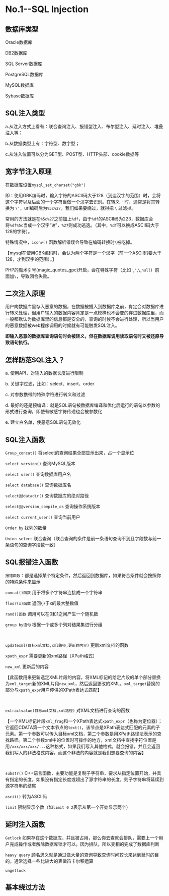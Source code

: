# No.1--SQL Injection


## 数据库类型

Oracle数据库

DB2数据库

SQL Server数据库

PostgreSQL数据库

MySQL数据库

Sybase数据库


## SQL注入类型

a.从注入方式上看有：联合查询注入、报错型注入、布尔型注入、延时注入、堆叠注入等；

b.从数据类型上有：字符型、数字型；

c.从注入位置可以分为GET型、POST型、HTTP头部、cookie数据等


## 宽字节注入原理

在数据库设置`mysql_set_charset("gbk")`

即：使用GBK编码时，输入字符的ASCII码大于128（到达汉字的范围）时，会将这个字符以及后面的一个字符当做一个汉字去识别。在转义 `'` 时，通常是将其转换为 `\'`，url编码后为`%5c%27`，我们如果要绕过，就得把 `\` 过滤掉。

常用的方法就是在`%5c%27`之前加上`%df`，由于`%df`的ASCII码为223，数据库会将`%df%5c`当成一个汉字“`連`”，`%27`则成功逃逸。（其中，`%df`可以换成ASCII码大于128的字符）。

特殊情况中，`iconv()` 函数解析错误会导致在编码转换时`\`被吃掉。

【mysql在使用GBK编码时，会认为两个字符是一个汉字（前一个ASCII码要大于128，才到汉字的范围）。】

PHP的魔术引号(magic_quotes_gpc)开启，会在特殊字符（比如`'`,`"`,`\`,`null`）前面加`\`，导致闭合失败。


## 二次注入原理

用户向数据库里存入恶意的数据，在数据被插入到数据库之前，肯定会对数据库进行转义处理，但用户输入的数据内容肯定是一点模样也不会变的存进数据库里，而一般都默认为数据库里的信息都是安全的，查询的时候不会进行处理，所以当用户的恶意数据被web程序调用的时候就有可能触发SQL注入。

**即输入恶意的数据库查询语句时会被转义，但在数据库调用读取语句时又被还原导致语句执行。**


## 怎样防范SQL注入？

a. 使用API，对输入的数据长度进行限制

b. 关键字过滤，比如：select、insert、order

c. 对参数携带的特殊字符进行转义和过滤

d. 最好的还是预编译：就是SQL语句被数据库编译和优化后运行的语句以参数的形式进行查询，即使有敏感字符传递也会被参数化

e. 建立白名单，使恶意SQL语句无效化


## SQL注入函数

`Group_concat()` 将select的查询结果全部显示出来，占一个显示位

`select version()` 查询MySQL版本

`select user()` 查询数据库用户名

`select database()` 查询数据库名

`select@@datadir()` 查询数据库的绝对路径

`select@@version_compile_os` 查询操作系统版本

`select current_user()` 查询当前用户

`Order by` 找列的数量

`Union select` 联合查询（联合查询的条件是前一条语句查询不到且字段数与前一条语句的查询字段数一致）

## SQL报错注入函数

`报错函数`：都是选择某个特定条件，然后返回到数据库，如果符合条件就会按照你的特殊条件来显示

`concat()函数` 用于将多个字符串连接成一个字符串

`floor(x)函数` 返回小于x的最大整数值

`rand()函数` 调用可以在0和1之间产生一个随机数

`group by语句` 根据一个或多个列对结果集进行分组
 
 <br>
 
`updatexml(目标xml文档,xml路径,更新的内容)` 更新xml文档的函数

`xpath_expr` 需要更新的xml路径（XPath格式）

`new_xml` 更新后的内容

【此函数用来更新选定XML片段的内容，将XML标记的给定片段的单个部分替换为`xml_target`新的XML片段`new_xml`，然后返回更改的XML。`xml_target`替换的部分与`xpath_expr`用户停供的XPath表达式匹配】

<br>

`extractvalue(目标xml文档,xml路径)` 对XML文档进行查询的函数

【一个XML标记片段`xml_frag`和一个XPath表达式`xpath_expr`（也称为定位器）；它返回CDATA第一个文本节点的`text()`，该节点是XPath表达式匹配的元素的子元素。第一个参数可以传入目标xml文档，第二个参数是用XPath路径法表示的查找路径。第二个参数xml中的位置时可操作的地方，xml文档中查找字符位置是用`/xxx/xxx/xxx/...`这种格式，如果我们写入其他格式，就会报错，并且会返回我们写入的非法格式内容，而这个非法的内容就是我们想要查询的内容】

<br>

`substr()` C++语言函数，主要功能是复制子字符串，要求从指定位置开始，并具有指定的长度。如果没有指定长度或超出了源字符串的长度，则子字符串将延续到源字符串的结尾

`ascii()` 转为ASCII码

`limit` 限制显示个数（如`limit 0 2`表示从第一个开始显示两个）

## 延时注入函数

`Getlock` 如果存在这个数据库，并且被占用，那么你去查就会排队，需要上一个用户完成操作或者解除数据库锁才可以。因为排队，所以变相的完成了数据库判断

`heavy query` 顾名思义就是通过做大量的查询导致查询时间较长来达到延时的目的。通常选择一些比较大的表做笛卡尔积运算

`ungetlock` 

## 基本绕过方法
